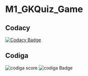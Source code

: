 # M1_GKQuiz_Game

## Codacy
[![Codacy Badge](https://app.codacy.com/project/badge/Grade/5fbfd4db45ee4096aae3b4117f753ec1)](https://www.codacy.com/gh/harini1708/M1_GKQuiz_Game/dashboard?utm_source=github.com&amp;utm_medium=referral&amp;utm_content=harini1708/M1_GKQuiz_Game&amp;utm_campaign=Badge_Grade)

## Codiga

![codiga score](https://api.codiga.io/project/31032/score/svg)
![codiga Badge](https://api.codiga.io/project/31032/status/svg)




